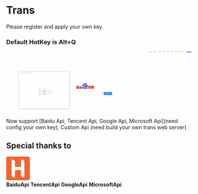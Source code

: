 # Trans

Please register and apply your own key.
### Default HotKey is Alt+Q

![DemoGif](https://raw.githubusercontent.com/AiHaibara/Trans/master/demo.gif)

Now support [Baidu Api, Tencent Api, Google Api, Microsoft Api](need config your own key), Custom Api (need build your own trans web server)

## Special thanks to
[![HandyControl](https://raw.githubusercontent.com/HandyOrg/HandyOrgResource/master/HandyControl/Resources/icon.png)](https://github.com/HandyOrg/HandyControl/)
<br/>
**BaiduApi**
**TencentApi**
**GoogleApi**
**MicrosoftApi**
